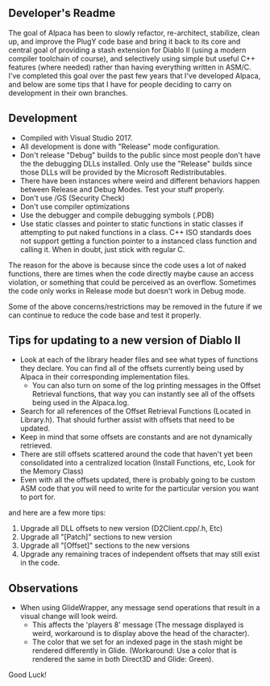 ## Developer's Readme

The goal of Alpaca has been to slowly refactor, re-architect, stabilize,
clean up, and improve the PlugY code base and bring it back to its core
and central goal of providing a stash extension for Diablo II (using
a modern compiler toolchain of course), and selectively using simple but
useful C++ features (where needed) rather than having everything written in
ASM/C. I've completed this goal over the past few years that I've developed
Alpaca, and below are some tips that I have for people deciding to carry
on development in their own branches.

## Development

- Compiled with Visual Studio 2017.
- All development is done with "Release" mode configuration.
- Don't release "Debug" builds to the public since most people
  don't have the the debugging DLLs installed. Only use the "Release"
  builds since those DLLs will be provided by the Microsoft Redistributables.
- There have been instances where weird and different behaviors happen between
  Release and Debug Modes. Test your stuff properly.
- Don't use /GS (Security Check)
- Don't use compiler optimizations
- Use the debugger and compile debugging symbols (.PDB)
- Use static classes and pointer to static functions in static classes
  if attempting to put naked functions in a class. C++ ISO standards
  does not support getting a function pointer to a instanced class function
  and calling it. When in doubt, just stick with regular C.

The reason for the above is because since the code uses a lot of
naked functions, there are times when the code directly maybe cause
an access violation, or something that could be perceived as an overflow.
Sometimes the code only works in Release mode but doesn't work in Debug mode.

Some of the above concerns/restrictions may be removed in the future if we can
continue to reduce the code base and test it properly.

## Tips for updating to a new version of Diablo II

- Look at each of the library header files and see what types of functions they declare.
  You can find all of the offsets currently being used by Alpaca in their corresponding
  implementation files.
  - You can also turn on some of the log printing messages in the Offset Retrieval functions,
    that way you can instantly see all of the offsets being used in the Alpaca.log.
- Search for all references of the Offset Retrieval Functions (Located in Library.h).
  That should further assist with offsets that need to be updated.
- Keep in mind that some offsets are constants and are not dynamically retrieved.
- There are still offsets scattered around the code that haven't yet been consolidated
  into a centralized location (Install Functions, etc, Look for the Memory Class)
- Even with all the offsets updated, there is probably going to be custom ASM code that
  you will need to write for the particular version you want to port for.

and here are a few more tips:

1. Upgrade all DLL offsets to new version (D2Client.cpp/.h, Etc)
1. Upgrade all "[Patch]" sections to new version
1. Upgrade all "[Offset]" sections to the new versions
1. Upgrade any remaining traces of independent offsets that may still exist in the code.

## Observations

- When using GlideWrapper, any message send operations that result in a visual change will look weird.
  - This affects the 'players 8' message (The message displayed is weird,
    workaround is to display above the head of the character).
  - The color that we set for an indexed page in the stash might be rendered differently in Glide.
    (Workaround: Use a color that is rendered the same in both Direct3D and Glide: Green).

Good Luck!
